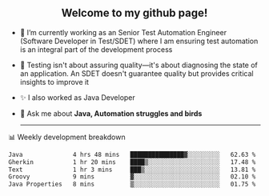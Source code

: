 <h2 align="center">Welcome to my github page!</h2>

- 🔭 I’m currently working as an Senior Test Automation Engineer (Software Developer in Test/SDET) where I am ensuring test automation is an integral part of the development process
- 🎩 Testing isn't about assuring quality—it's about diagnosing the state of an application. An SDET doesn't guarantee quality but provides critical insights to improve it
- ✨ I also worked as Java Developer
- 💬 Ask me about **Java, Automation struggles and birds**
  
  -------
  
📊 Weekly development breakdown

<!--START_SECTION:waka-->

```txt
Java              4 hrs 48 mins   ███████████████▓░░░░░░░░░   62.63 %
Gherkin           1 hr 20 mins    ████▒░░░░░░░░░░░░░░░░░░░░   17.48 %
Text              1 hr 3 mins     ███▒░░░░░░░░░░░░░░░░░░░░░   13.81 %
Groovy            9 mins          ▓░░░░░░░░░░░░░░░░░░░░░░░░   02.10 %
Java Properties   8 mins          ▒░░░░░░░░░░░░░░░░░░░░░░░░   01.75 %
```

<!--END_SECTION:waka-->
